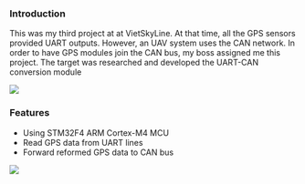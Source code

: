 ### Introduction
This was my third project at at VietSkyLine. At that time, all the GPS sensors provided UART outputs. However, an UAV system uses the CAN network. In order to have GPS modules join the CAN bus, my boss assigned me this project. The target was researched and developed the UART-CAN conversion module

<div>
    <img src="assets/db/img/blogs/VSKLINE_08.jpg" class="blog-image" />
</div>

### Features
* Using STM32F4 ARM Cortex-M4 MCU
* Read GPS data from UART lines
* Forward reformed GPS data to CAN bus

<div>
    <img src="assets/db/img/blogs/VSKLINE_06.jpg" class="blog-image" />
</div>
